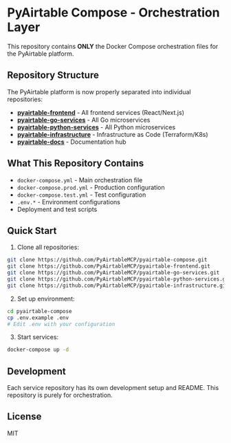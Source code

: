 # PyAirtable Compose - Orchestration Layer

This repository contains **ONLY** the Docker Compose orchestration files for the PyAirtable platform.

## Repository Structure

The PyAirtable platform is now properly separated into individual repositories:

- **[pyairtable-frontend](https://github.com/PyAirtableMCP/pyairtable-frontend)** - All frontend services (React/Next.js)
- **[pyairtable-go-services](https://github.com/PyAirtableMCP/pyairtable-go-services)** - All Go microservices
- **[pyairtable-python-services](https://github.com/PyAirtableMCP/pyairtable-python-services)** - All Python microservices
- **[pyairtable-infrastructure](https://github.com/PyAirtableMCP/pyairtable-infrastructure)** - Infrastructure as Code (Terraform/K8s)
- **[pyairtable-docs](https://github.com/PyAirtableMCP/pyairtable-docs)** - Documentation hub

## What This Repository Contains

- `docker-compose.yml` - Main orchestration file
- `docker-compose.prod.yml` - Production configuration
- `docker-compose.test.yml` - Test configuration
- `.env.*` - Environment configurations
- Deployment and test scripts

## Quick Start

1. Clone all repositories:
```bash
git clone https://github.com/PyAirtableMCP/pyairtable-compose.git
git clone https://github.com/PyAirtableMCP/pyairtable-frontend.git
git clone https://github.com/PyAirtableMCP/pyairtable-go-services.git
git clone https://github.com/PyAirtableMCP/pyairtable-python-services.git
git clone https://github.com/PyAirtableMCP/pyairtable-infrastructure.git
```

2. Set up environment:
```bash
cd pyairtable-compose
cp .env.example .env
# Edit .env with your configuration
```

3. Start services:
```bash
docker-compose up -d
```

## Development

Each service repository has its own development setup and README. This repository is purely for orchestration.

## License

MIT
